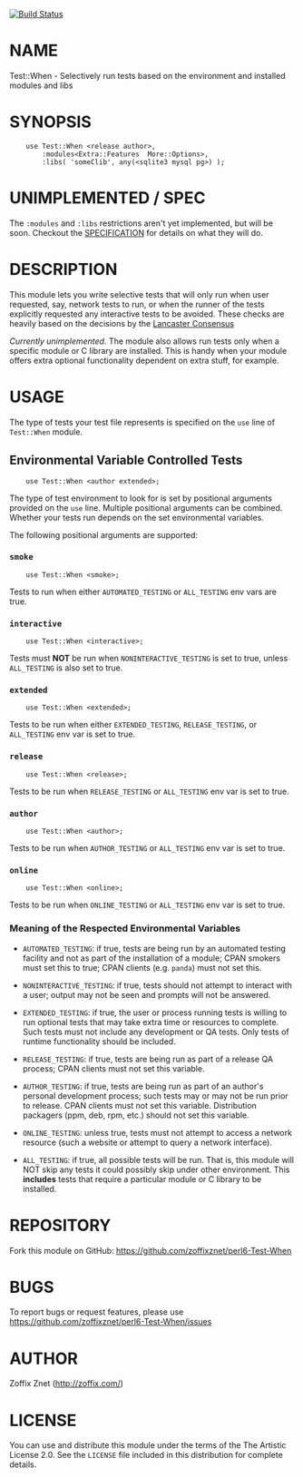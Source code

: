 [![Build Status](https://travis-ci.org/zoffixznet/perl6-Test-When.svg)](https://travis-ci.org/zoffixznet/perl6-Test-When)

# NAME

Test::When - Selectively run tests based on the environment and installed modules and libs

# SYNOPSIS

```perl6
    use Test::When <release author>,
        :modules<Extra::Features  More::Options>,
        :libs( 'someClib', any(<sqlite3 mysql pg>) );
```

# UNIMPLEMENTED / SPEC

The `:modules` and `:libs` restrictions aren't yet implemented, but will
be soon. Checkout the [SPECIFICATION](SPECIFICATION.md) for details on what
they will do.

# DESCRIPTION

This module lets you write selective tests that will only run when user requested, say, network tests to run, or when the runner of the tests
explicitly requested any interactive tests to be avoided. These checks are
heavily based on the decisions by the [Lancaster Consensus](https://github.com/Perl-Toolchain-Gang/toolchain-site/blob/master/lancaster-consensus.md#environment-variables-for-testing-contexts)

*Currently unimplemented.* The module also allows run tests only when a
specific module or C library are installed. This is handy when your
module offers extra optional functionality dependent on extra stuff, for
example.

# USAGE

The type of tests your test file represents is specified on the `use` line
of `Test::When` module.

## Environmental Variable Controlled Tests

```perl6
    use Test::When <author extended>;
```

The type of test environment to look for is set by positional arguments
provided on the `use` line. Multiple positional arguments can be
combined. Whether your tests run depends on the set
environmental variables.

The following positional arguments are supported:

### `smoke`

```perl6
    use Test::When <smoke>;
```

Tests to run when either `AUTOMATED_TESTING` or `ALL_TESTING` env vars are true.

### `interactive`

```perl6
    use Test::When <interactive>;
```

Tests must **NOT** be run when `NONINTERACTIVE_TESTING` is set to true,
unless `ALL_TESTING` is also set to true.

### `extended`

```perl6
    use Test::When <extended>;
```

Tests to be run when either `EXTENDED_TESTING`, `RELEASE_TESTING`,
or `ALL_TESTING` env var is set to true.

### `release`

```perl6
    use Test::When <release>;
```

Tests to be run when `RELEASE_TESTING` or `ALL_TESTING` env var is set to true.

### `author`

```perl6
    use Test::When <author>;
```

Tests to be run when `AUTHOR_TESTING` or `ALL_TESTING` env var is set to true.

### `online`

```perl6
    use Test::When <online>;
```

Tests to be run when `ONLINE_TESTING` or `ALL_TESTING` env var is set to true.

### Meaning of the Respected Environmental Variables

* `AUTOMATED_TESTING`: if true, tests are being run by an automated testing facility and not as part of the installation of a module; CPAN smokers must set this to true; CPAN clients (e.g. `panda`) must not set this.

* `NONINTERACTIVE_TESTING`: if true, tests should not attempt to interact with a user; output may not be seen and prompts will not be answered.

* `EXTENDED_TESTING`: if true, the user or process running tests is willing to run optional tests that may take extra time or resources to complete. Such tests must not include any development or QA tests. Only tests of runtime functionality should be included.

* `RELEASE_TESTING`: if true, tests are being run as part of a release QA process; CPAN clients must not set this variable.

* `AUTHOR_TESTING`: if true, tests are being run as part of an author's personal development process; such tests may or may not be run prior to release. CPAN clients must not set this variable. Distribution packagers (ppm, deb, rpm, etc.) should not set this variable.

* `ONLINE_TESTING`: unless true, tests must not attempt to access a network
    resource (such a website or attempt to query a network interface).

* `ALL_TESTING`: if true, all possible tests will be run. That is, this
module will NOT skip any tests it could possibly skip under other
environment. This **includes** tests that require a particular module
or C library to be installed.

# REPOSITORY

Fork this module on GitHub:
https://github.com/zoffixznet/perl6-Test-When

# BUGS

To report bugs or request features, please use
https://github.com/zoffixznet/perl6-Test-When/issues

# AUTHOR

Zoffix Znet (http://zoffix.com/)

# LICENSE

You can use and distribute this module under the terms of the
The Artistic License 2.0. See the `LICENSE` file included in this
distribution for complete details.
